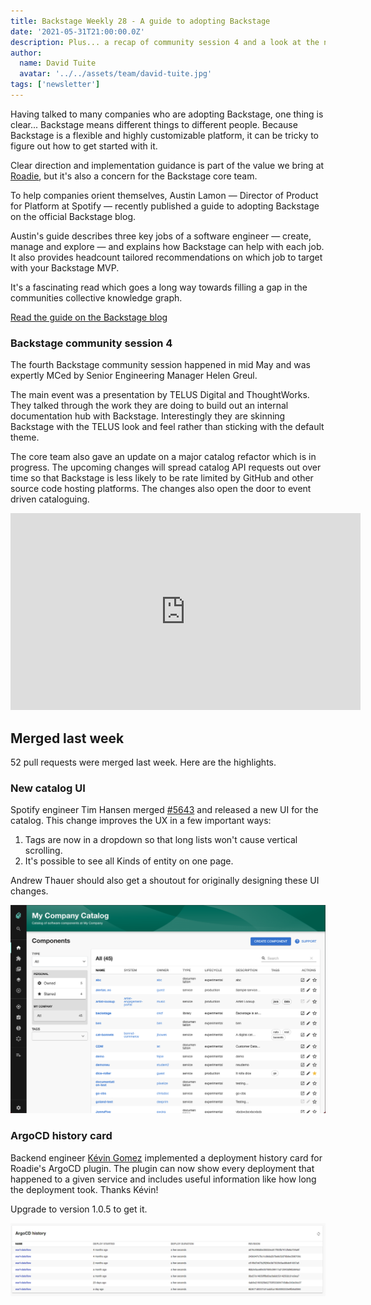 ```yaml
---
title: Backstage Weekly 28 - A guide to adopting Backstage
date: '2021-05-31T21:00:00.0Z'
description: Plus... a recap of community session 4 and a look at the new Backstage catalog UI.
author:
  name: David Tuite
  avatar: '../../assets/team/david-tuite.jpg'
tags: ['newsletter']
---
```


Having talked to many companies who are adopting Backstage, one thing is clear... Backstage means different things to different people. Because Backstage is a flexible and highly customizable platform, it can be tricky to figure out how to get started with it.

Clear direction and implementation guidance is part of the value we bring at [Roadie](https://roadie.io), but it's also a concern for the Backstage core team.

To help companies orient themselves, Austin Lamon — Director of Product for Platform at Spotify — recently published a guide to adopting Backstage on the official Backstage blog.

Austin's guide describes three key jobs of a software engineer — create, manage and explore — and explains how Backstage can help with each job. It also provides headcount tailored recommendations on which job to target with your Backstage MVP.

It's a fascinating read which goes a long way towards filling a gap in the communities collective knowledge graph.

[Read the guide on the Backstage blog](https://backstage.io/blog/2021/05/20/adopting-backstage)

### Backstage community session 4

The fourth Backstage community session happened in mid May and was expertly MCed by Senior Engineering Manager Helen Greul.

The main event was a presentation by TELUS Digital and ThoughtWorks. They talked through the work they are doing to build out an internal documentation hub with Backstage. Interestingly they are skinning Backstage with the TELUS look and feel rather than sticking with the default theme.

The core team also gave an update on a major catalog refactor which is in progress. The upcoming changes will spread catalog API requests out over time so that Backstage is less likely to be rate limited by GitHub and other source code hosting platforms. The changes also open the door to event driven cataloguing.

<iframe width="560" height="315" src="https://www.youtube.com/embed/UZTVjv-AvZA" title="YouTube video player" frameborder="0" allow="accelerometer; autoplay; clipboard-write; encrypted-media; gyroscope; picture-in-picture" allowfullscreen></iframe>

## Merged last week

52 pull requests were merged last week. Here are the highlights.

### New catalog UI

Spotify engineer Tim Hansen merged [#5643](https://github.com/backstage/backstage/pull/5643) and released a new UI for the catalog. This change improves the UX in a few important ways:

1. Tags are now in a dropdown so that long lists won't cause vertical scrolling.
2. It's possible to see all Kinds of entity on one page.

Andrew Thauer should also get a shoutout for originally designing these UI changes.

![The backstage catalog with all filters in the left sidebar](./new-catalog.png)

### ArgoCD history card

Backend engineer [Kévin Gomez](https://github.com/K-Phoen) implemented a deployment history card for Roadie's ArgoCD plugin. The plugin can now show every deployment that happened to a given service and includes useful information like how long the deployment took. Thanks Kévin! 

Upgrade to version 1.0.5 to get it.

![A list of deployments pulled from ArgoCD](./argo-cd-history.png)
